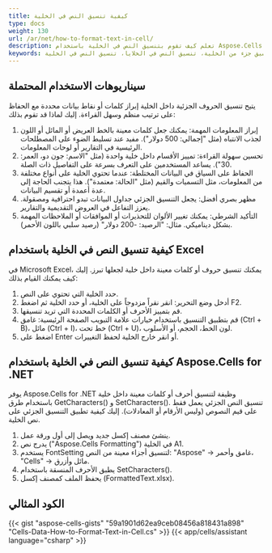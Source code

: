 ```yaml
---
title: كيفية تنسيق النص في الخلية
type: docs
weight: 130
url: /ar/net/how-to-format-text-in-cell/
description: تعلم كيف تقوم بتنسيق النص في الخلية باستخدام Aspose.Cells.
keywords: تنسيق نص الخلية، تنسيق أجزاء من حروف الخلية، كيف تضيف تنسيقات متعددة لنص الخلية، تمييز جزء من الخلية، تنسيق جزء من الخلية، تنسيق النص في الخلايا، تنسيق النص في الخلية.
---
```


## **سيناريوهات الاستخدام المحتملة**
يتيح تنسيق الحروف الجزئية داخل الخلية إبراز كلمات أو نقاط بيانات محددة مع الحفاظ على ترتيب منظم وسهل القراءة. إليك لماذا قد تقوم بذلك:

1. إبراز المعلومات المهمة: يمكنك جعل كلمات معينة بالخط العريض أو المائل أو اللون لجذب الانتباه (مثل "إجمالي: 500 دولار"). مفيد عند تسليط الضوء على المصطلحات الرئيسية في التقارير أو لوحات المعلومات.
1. تحسين سهولة القراءة: تمييز الأقسام داخل خلية واحدة (مثل "الاسم: جون دو، العمر: 30"). يساعد المستخدمين على التعرف بسرعة على التفاصيل ذات الصلة.
1. الحفاظ على السياق في البيانات المختلطة: عندما تحتوي الخلية على أنواع مختلفة من المعلومات، مثل التسميات والقيم (مثل "الحالة: معتمدة"). هذا يتجنب الحاجة إلى عدة أعمدة أو تقسيم البيانات.
1. مظهر بصري أفضل: يجعل التنسيق الجزئي جداول البيانات تبدو احترافية ومصقولة. يعزز التفاعل في العروض التقديمية والتقارير.
1. التأكيد الشرطي: يمكنك تغيير الألوان للتحذيرات أو الموافقات أو الملاحظات المهمة بشكل ديناميكي. مثال: "الرصيد: -200 دولار" (رصيد سلبي باللون الأحمر).

## **كيفية تنسيق النص في الخلية باستخدام Excel**
في Microsoft Excel، يمكنك تنسيق حروف أو كلمات معينة داخل خلية لجعلها تبرز. إليك كيف يمكنك القيام بذلك:
1. حدد الخلية التي تحتوي على النص.
1. أدخل وضع التحرير: انقر نقراً مزدوجاً على الخلية، أو حدد الخلية ثم اضغط F2.
1. قم بتمييز الأحرف أو الكلمات المحددة التي تريد تنسيقها.
1. قم بتطبيق التنسيق باستخدام خيارات علامة التبويب الصفحة الرئيسية: غامق (Ctrl + B)، مائل (Ctrl + I)، خط تحت (Ctrl + U)، لون الخط، الحجم، أو الأسلوب.
1. اضغط على Enter أو انقر خارج الخلية لحفظ التغييرات.

## **كيفية تنسيق النص في الخلية باستخدام Aspose.Cells for .NET**
يوفر Aspose.Cells for .NET وظيفة لتنسيق أحرف أو كلمات معينة داخل خلية باستخدام طرق GetCharacters() و SetCharacters(). تنسيق النص الجزئي يعمل فقط على قيم النصوص (وليس الأرقام أو المعادلات). إليك كيفية تطبيق التنسيق الجزئي على نص الخلية.

1. ينشئ مصنف إكسل جديد ويصل إلى أول ورقة عمل.
1. يدرج نص ("Aspose.Cells Formatting") في الخلية A1.
1. يستخدم FontSetting لتنسيق أجزاء معينة من النص: "Aspose" → غامق وأحمر، "Cells" → مائل وأزرق.
1. يطبق الأحرف المنسقة باستخدام SetCharacters().
1. يحفظ الملف كمصنف إكسل (FormattedText.xlsx).

## **الكود المثالي**
{{< gist "aspose-cells-gists" "59a1901d62ea9ceb08456a818431a898" "Cells-Data-How-to-Format-Text-in-Cell.cs" >}}
{{< app/cells/assistant language="csharp" >}}
